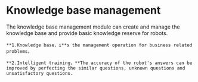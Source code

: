 # Knowledge base management

The knowledge base management module can create and manage the knowledge base and provide basic knowledge reserve for robots.

    **1.Knowledge base，i**s the management operation for business related problems。

    **2.Intelligent training，**The accuracy of the robot's answers can be improved by perfecting the similar questions, unknown questions and unsatisfactory questions.

      

